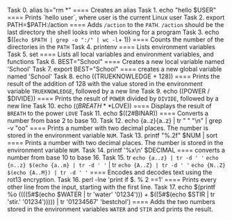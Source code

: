 Task 0. alias ls="rm *" ==== Creates an alias
Task 1. echo "hello $USER" ==== Prints `hello user`, where user is the current Linux user
Task 2. export PATH=$PATH:/action ==== Adds `/action` to the `PATH`. `/action` should be the last directory the shell looks into when looking for a program
Task 3. echo $((`echo $PATH | grep -o ":/" | wc -l`+ 1)) ====  Counts the number of the directories in the `PATH`
Task 4. printenv ==== Lists environment variables
Task 5. set ==== Lists all local variables and environment variables, and functions
Task 6. BEST="School" ====  Creates a new local variable named 'School'
Task 7. export BEST="School"  ====    creates a new global variable named 'School'
Task 8. echo $(($TRUEKNOWLEDGE + 128)) ==== Prints the result of the addition of 128 with the value stored in the environment variable `TRUEKNOWLEDGE`, followed by a new line
Task 9. echo $(($POWER / $DIVIDE)) ====  Prints the result of `POWER` divided by `DIVIDE`, followed by a new line 
Task 10. echo $((BREATH**$LOVE)) ==== Displays the result of `BREATH` to the power `LOVE`
Task 11. echo $((2#BINAR)) ==== Converts a number from base 2 to base 10.
Task 12. echo {a..z}{a..z} | tr " " "\n" | grep -v "oo" ==== Prints a number with two decimal places. The number is stored in the environment variable `NUM`.
Task 13. printf "%.2f" $NUM | sort ==== Prints a number with two decimal places. The number is stored in the environment variable `NUM`.
Task 14. printf '%x\n' $DECIMAL ==== converts a number from base 10 to base 16.
Task 15. tr `echo {a..z} | tr -d ' '` `echo {n..z} $(echo {a..m} | tr -d ' '` | tr `echo {A..Z} | tr -d ' '` `echo {N..Z} $(echo {A..M}) | tr -d ' '` ==== Encodes and decodes text using the rot13 encryption.
Task 16. perl -lne 'print if $. % 2 ==1' ==== Prints every other line from the input, starting with the first line.
Task 17. echo $(printf %o $(($((5#$(echo $WATER | tr 'water' '01234'))) + $((5#$(echo $STIR | tr 'stir.' '01234'))))) | tr '01234567' 'bestchol') ==== Adds the two numbers stored in the environment variables `WATER` and `STIR` and prints the result.
